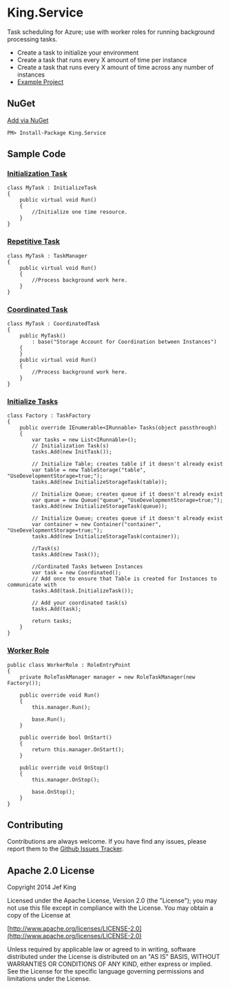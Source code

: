 King.Service
============

Task scheduling for Azure; use with worker roles for running background processing tasks.
- Create a task to initialize your environment
- Create a task that runs every X amount of time per instance
- Create a task that runs every X amount of time across any number of instances
- [Example Project](https://github.com/jefking/King.Azure.BackgroundWorker/tree/master/Worker)

## NuGet
[Add via NuGet](https://www.nuget.org/packages/King.Service)
```
PM> Install-Package King.Service
```
## Sample Code
### [Initialization Task](https://github.com/jefking/King.Azure.BackgroundWorker/blob/master/Worker/InitTask.cs)
```
class MyTask : InitializeTask
{
	public virtual void Run()
	{
		//Initialize one time resource.
	}
}
```
### [Repetitive Task](https://github.com/jefking/King.Azure.BackgroundWorker/blob/master/Worker/Task.cs)
```
class MyTask : TaskManager
{
	public virtual void Run()
	{
		//Process background work here.
	}
}
```
### [Coordinated Task](https://github.com/jefking/King.Azure.BackgroundWorker/blob/master/Worker/Coordinated.cs)
```
class MyTask : CoordinatedTask
{
	public MyTask()
		: base("Storage Account for Coordination between Instances")
	{
	}
	public virtual void Run()
	{
		//Process background work here.
	}
}
```
### [Initialize Tasks](https://github.com/jefking/King.Azure.BackgroundWorker/blob/master/Worker/Factory.cs)
```
class Factory : TaskFactory
{
    public override IEnumerable<IRunnable> Tasks(object passthrough)
    {
        var tasks = new List<IRunnable>();
        // Initialization Task(s)
        tasks.Add(new InitTask());

        // Initialize Table; creates table if it doesn't already exist
        var table = new TableStorage("table", "UseDevelopmentStorage=true;");
        tasks.Add(new InitializeStorageTask(table));

        // Initialize Queue; creates queue if it doesn't already exist
        var queue = new Queue("queue", "UseDevelopmentStorage=true;");
        tasks.Add(new InitializeStorageTask(queue));
		
        // Initialize Queue; creates queue if it doesn't already exist
        var container = new Container("container", "UseDevelopmentStorage=true;");
        tasks.Add(new InitializeStorageTask(container));

        //Task(s)
        tasks.Add(new Task());

        //Cordinated Tasks between Instances
        var task = new Coordinated();
        // Add once to ensure that Table is created for Instances to communicate with
        tasks.Add(task.InitializeTask());

        // Add your coordinated task(s)
        tasks.Add(task);
            
        return tasks;
    }
}
```
### [Worker Role](https://github.com/jefking/King.Azure.BackgroundWorker/blob/master/Worker/WorkerRole.cs)
```
public class WorkerRole : RoleEntryPoint
{
    private RoleTaskManager manager = new RoleTaskManager(new Factory());

    public override void Run()
    {
        this.manager.Run();

        base.Run();
    }

    public override bool OnStart()
    {
        return this.manager.OnStart();
    }

    public override void OnStop()
    {
        this.manager.OnStop();

        base.OnStop();
    }
}
```
## Contributing

Contributions are always welcome. If you have find any issues, please report them to the [Github Issues Tracker](https://github.com/jefking/King.Azure.BackgroundWorker/issues?sort=created&direction=desc&state=open).

## Apache 2.0 License

Copyright 2014 Jef King

Licensed under the Apache License, Version 2.0 (the "License"); you may not use this file except in compliance with the License. You may obtain a copy of the License at

[http://www.apache.org/licenses/LICENSE-2.0](http://www.apache.org/licenses/LICENSE-2.0)

Unless required by applicable law or agreed to in writing, software distributed under the License is distributed on an "AS IS" BASIS, WITHOUT WARRANTIES OR CONDITIONS OF ANY KIND, either express or implied. See the License for the specific language governing permissions and limitations under the License.